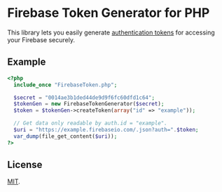 Firebase Token Generator for PHP
================================
This library lets you easily generate
[authentication tokens](https://www.firebase.com/docs/security/authentication.html)
for accessing your Firebase securely.

Example
-------
```php
<?php
  include_once "FirebaseToken.php";

  $secret = "0014ae3b1ded44de9d9f6fc60dfd1c64";
  $tokenGen = new FirebaseTokenGenerator($secret);
  $token = $tokenGen->createToken(array("id" => "example"));

  // Get data only readable by auth.id = "example".
  $uri = "https://example.firebaseio.com/.json?auth=".$token;
  var_dump(file_get_content($uri));
?>
```

License
-------
[MIT](http://firebase.mit-license.org/).
